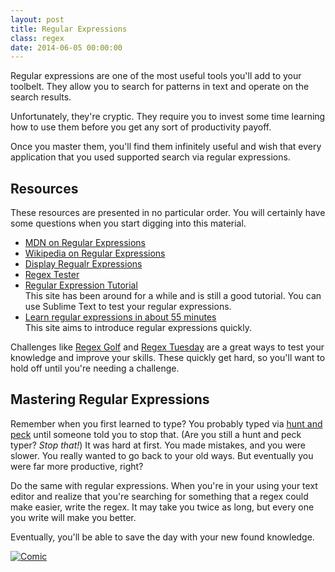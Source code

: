 ```yaml
---
layout: post
title: Regular Expressions
class: regex
date: 2014-06-05 00:00:00
---
```


Regular expressions are one of the most useful tools you'll add to your
toolbelt. They allow you to search for patterns in text and operate on the
search results.

Unfortunately, they're cryptic. They require you to invest some time learning
how to use them before you get any sort of productivity payoff.

Once you master them, you'll find them infinitely useful and wish that every
application that you used supported search via regular expressions.

## Resources

These resources are presented in no particular order. You will certainly have
some questions when you start digging into this material.

- [MDN on Regular Expressions][mdn-regex]
- [Wikipedia on Regular Expressions][wiki-regex]
- [Display Regualr Expressions][regexper]
- [Regex Tester][regexpal]
- [Regular Expression Tutorial][regex-dot-info]  
  This site has been around for a while and is still a good tutorial. You can
  use Sublime Text to test your regular expressions.
- [Learn regular expressions in about 55 minutes][regex-in-55]  
  This site aims to introduce regular expressions quickly.

Challenges like [Regex Golf][regex-golf] and [Regex Tuesday][regex-tuesday]
are a great ways to test your knowledge and improve your skills. These quickly
get hard, so you'll want to hold off until you're needing a challenge.


## Mastering Regular Expressions

Remember when you first learned to type? You probably typed via
[hunt and peck][hunt-and-peck] until someone told you to stop that. (Are you
still a hunt and peck typer? _Stop that!_) It was hard at first. You made
mistakes, and you were slower. You really wanted to go back to your old ways.
But eventually you were far more productive, right?

Do the same with regular expressions. When you're in your using your text
editor and realize that you're searching for something that a regex could make
easier, write the regex. It may take you twice as long, but every one you write
will make you better.

Eventually, you'll be able to save the day with your new found knowledge.

[![Comic](http://imgs.xkcd.com/comics/regular_expressions.png)](https://xkcd.com/208/)

[regex-dot-info]: http://www.regular-expressions.info
[regex-in-55]: http://qntm.org/files/re/re.html
[wiki-regex]: https://en.wikipedia.org/wiki/Regular_expression
[mdn-regex]: https://developer.mozilla.org/en-US/docs/Web/JavaScript/Guide/Regular_Expressions
[regexpal]: http://regexpal.com/
[regexper]: http://www.regexper.com/
[regex-tuesday]: http://callumacrae.github.io/regex-tuesday/
[regex-golf]: http://regex.alf.nu
[hunt-and-peck]: http://en.wikipedia.org/wiki/Typing#Hunt_and_peck
